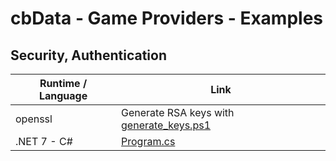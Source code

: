 # cbData - Game Providers - Examples

## Security, Authentication

|Runtime / Language|Link|
|-|-|
|openssl|Generate RSA keys with [generate_keys.ps1](./openssl/generate_keys.ps1)|
|.NET 7 - C#|[Program.cs](./dotnet/CbData.Examples.GameProviders/Program.cs)|
